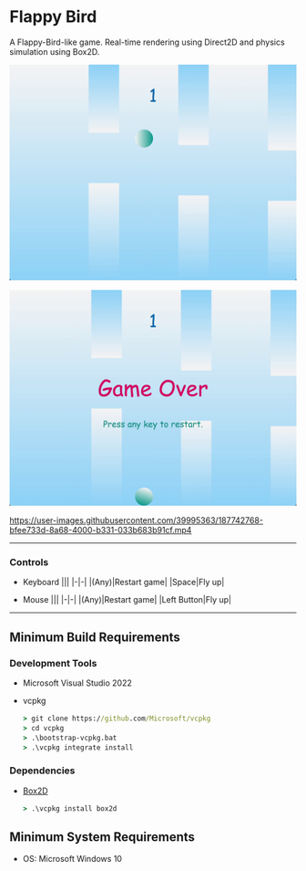 # Flappy Bird

A Flappy-Bird-like game. Real-time rendering using Direct2D and physics simulation using Box2D.

![In Game](Screenshots/Flappy-Bird-In-Game.png)

![Game Over](Screenshots/Flappy-Bird-Game-Over.png)

https://user-images.githubusercontent.com/39995363/187742768-bfee733d-8a68-4000-b331-033b683b91cf.mp4

---

### Controls
- Keyboard
	|||
	|-|-|
	|(Any)|Restart game|
	|Space|Fly up|

- Mouse
	|||
	|-|-|
	|(Any)|Restart game|
	|Left Button|Fly up|

---

## Minimum Build Requirements
### Development Tools
- Microsoft Visual Studio 2022

- vcpkg
	```cmd
	> git clone https://github.com/Microsoft/vcpkg
	> cd vcpkg
	> .\bootstrap-vcpkg.bat
	> .\vcpkg integrate install
	```

### Dependencies
- [Box2D](https://github.com/erincatto/box2d)
	```cmd
	> .\vcpkg install box2d
	```

## Minimum System Requirements
- OS: Microsoft Windows 10
